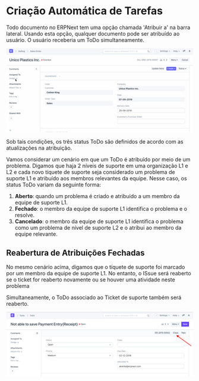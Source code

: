 # Criação Automática de Tarefas


Todo documento no ERPNext tem uma opção chamada 'Atribuir a' na barra lateral. Usando esta opção, qualquer documento pode ser atribuído ao usuário. O usuário receberia um ToDo simultaneamente.


![ToDo Auto Creation](/files/using-todo-auto-assign-1.gif)


Sob tais condições, os três status ToDo são definidos de acordo com as atualizações na atribuição.


Vamos considerar um cenário em que um ToDo é atribuído por meio de um problema. Digamos que haja 2 níveis de suporte em uma organização L1 e L2 e cada novo tíquete de suporte seja considerado um problema de suporte L1 e atribuído aos membros relevantes da equipe. Nesse caso, os status ToDo variam da seguinte forma:


1. **Aberto**: quando um problema é criado e atribuído a um membro da equipe de suporte L1.
2. **Fechado**: o membro da equipe de suporte L1 identifica o problema e o resolve.
3. **Cancelado**: o membro da equipe de suporte L1 identifica o problema como um problema de nível de suporte L2 e o atribui ao membro da equipe relevante.


## Reabertura de Atribuições Fechadas


No mesmo cenário acima, digamos que o tíquete de suporte foi marcado por um membro da equipe de suporte L1. No entanto, o ISsue será reaberto se o ticket for reaberto novamente ou se houver uma atividade neste problema


Simultaneamente, o ToDo associado ao Ticket de suporte também será reaberto.


![ToDo](/files/using-to-do-6.png)

